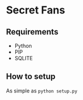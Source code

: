 # Secret Fans

## Requirements
* Python
* PIP
* SQLITE

## How to setup
As simple as `python setup.py`